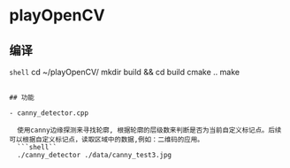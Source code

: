 # playOpenCV

##  编译
```shell```
cd ~/playOpenCV/
mkdir build && cd build
cmake ..
make
```

## 功能

- canny_detector.cpp

  使用canny边缘探测来寻找轮廓, 根据轮廓的层级数来判断是否为当前自定义标记点。后续可以根据自定义标记点，读取区域中的数据,例如：二维码的应用。
  ```shell``
  ./canny_detector ./data/canny_test3.jpg
  ```
  
  

